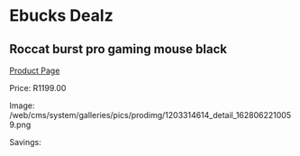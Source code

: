 
# Ebucks Dealz
## Roccat burst pro gaming mouse black
[Product Page](https://www.ebucks.com/web/shop/productSelected.do?prodId=1203314614&catId=365757697)

Price: R1199.00

Image: /web/cms/system/galleries/pics/prodimg/1203314614_detail_1628062210059.png

Savings: 


	